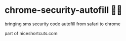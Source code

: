 # chrome-security-autofill 🔐✨

bringing sms security code autofill from safari to chrome

part of niceshortcuts.com
